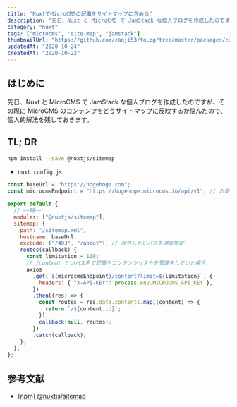 ```yaml
---
title: "NuxtでMicroCMSの記事をサイトマップに含める"
description: "先日、Nuxt と MicroCMS で JamStack な個人ブログを作成したのですが、その際に MicroCMS のコンテンツをどうサイトマップに反映するか悩んだので、個人的解法を残しておきます。"
category: "nuxt"
tags: ["microcms", "site-map", "jamstack"]
thumbnailUrl: "https://github.com/canji53/toLog/tree/master/packages/contents/tolog/posts/nuxt-sitemap-with-microcms/thumbnail.png"
updatedAt: "2020-10-24"
createdAt: "2020-10-22"
---
```


## はじめに

先日、Nuxt と MicroCMS で JamStack な個人ブログを作成したのですが、その際に MicroCMS のコンテンツをどうサイトマップに反映するか悩んだので、個人的解法を残しておきます。

## TL; DR

```bash
npm install --save @nuxtjs/sitemap
```

- `nuxt.config.js`

```js
const baseUrl = "https://hogehoge.com";
const microcmsEndpoint = "https://hogehoge.microcms.io/api/v1"; // お使いのmicocmsのエンドポイントを指定

export default {
  // ~~略~~
  modules: ["@nuxtjs/sitemap"],
  sitemap: {
    path: "/sitemap.xml",
    hostname: baseUrl,
    exclude: ["/403", "/about"], // 除外したいパスを適宜指定
    routes(callback) {
      const limitation = 100;
      // /content といパス名で記事やコンテンツリストを管理をしていた場合
      axios
        .get(`${microcmsEndpoint}/content?limit=${limitation}`, {
          headers: { "X-API-KEY": process.env.MICROCMS_API_KEY },
        })
        .then((res) => {
          const routes = res.data.contents.map((content) => {
            return `/${content.id}`;
          });
          callback(null, routes);
        })
        .catch(callback);
    },
  },
};
```

## 参考文献

- [[npm] @nuxtjs/sitemap](https://www.npmjs.com/package/@nuxtjs/sitemap)
